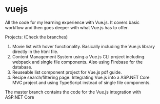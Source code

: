 # vuejs

All the code for my learning experience with Vue.js. It covers basic workflow and then goes deeper with what Vue.js has to offer.  

Projects: (Check the branches)
1. Movie list with hover functionality. Basically including the Vue.js library directly in the html file. 
2. Content Management System using a Vue.js CLI project including webpack and single file components. Also using Firebase for the database. 
3. Reuseable list component project for Vue.js pdf guide.
4. Recipe search/filtering page. Integrating Vue.js into a ASP.NET Core MVC project and using TypeScript instead of single file components.

The master branch contains the code for the Vue.js integration with ASP.NET Core
